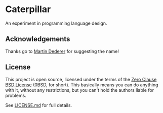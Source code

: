 # Caterpillar

An experiment in programming language design.


## Acknowledgements

Thanks go to [Martin Dederer](https://github.com/martindederer) for suggesting the name!


## License

This project is open source, licensed under the terms of the [Zero Clause BSD License] (0BSD, for short). This basically means you can do anything with it, without any restrictions, but you can't hold the authors liable for problems.

See [LICENSE.md] for full details.

[Zero Clause BSD License]: https://opensource.org/licenses/0BSD
[LICENSE.md]: LICENSE.md
